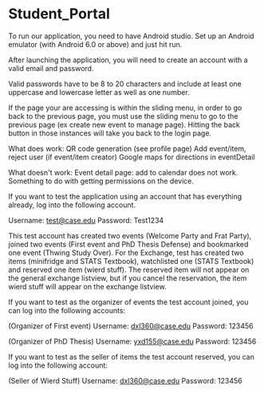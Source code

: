# Student_Portal

To run our application, you need to have Android studio. Set up an Android emulator (with Android 6.0 or above) and just hit run.

After launching the application, you will need to create an account with a valid email and password.

Valid passwords have to be 8 to 20 characters and include at least one uppercase and lowercase letter as well as one number.

If the page your are accessing is within the sliding menu, in order to go back to the previous page, you must use the sliding menu to go to the previous page (ex create new event to manage page). Hitting the back button in those instances will take you back to the login page.

What does work:
QR code generation (see profile page)
Add event/item, reject user (if event/item creator)
Google maps for directions in eventDetail

What doesn't work:
Event detail page: add to calendar does not work. Something to do with getting permissions on the device.

If you want to test the application using an account that has everything already, log into the following account.

Username: test@case.edu
Password: Test1234

This test account has created two events (Welcome Party and Frat Party), joined two events (First event and PhD Thesis Defense) and bookmarked one event (Thwing Study Over). For the Exchange, test has created two items (minifridge and STATS Textbook), watchlisted one (STATS Textbook) and reserved one item (wierd stuff). The reserved item will not appear on the general exchange listview, but if you cancel the reservation, the item wierd stuff will appear on the exchange listview.

If you want to test as the organizer of events the test account joined, you can log into the following accounts:

(Organizer of First event)
Username: dxl360@case.edu
Password: 123456

(Organizer of PhD Thesis)
Username: yxd155@case.edu
Password: 123456

If you want to test as the seller of items the test account reserved, you can log into the following account:

(Seller of Wierd Stuff)
Username: dxl360@case.edu
Password: 123456
